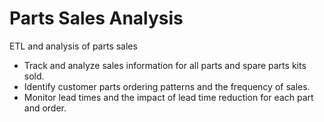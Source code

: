 # Parts Sales Analysis
ETL and analysis of parts sales

- Track and analyze sales information for all parts and spare parts kits sold.
- Identify customer parts ordering patterns and the frequency of sales.
- Monitor lead times and the impact of lead time reduction for each part and order.

